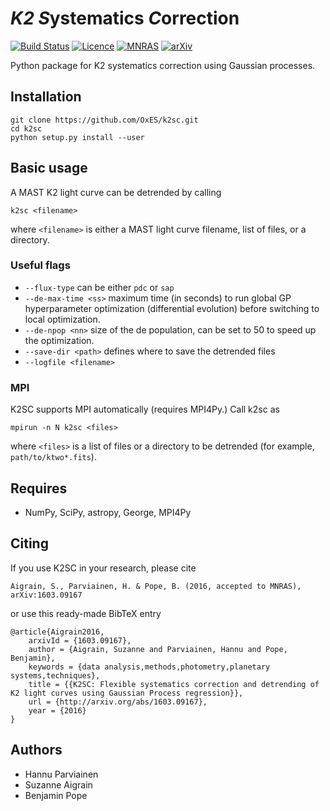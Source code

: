 # *K2* *S*ystematics *C*orrection

[![Build Status](https://travis-ci.org/OxES/k2sc.svg?branch=master)](https://travis-ci.org/OxES/k2sc)
[![Licence](http://img.shields.io/badge/license-GPLv3-blue.svg?style=flat)](http://www.gnu.org/licenses/gpl-3.0.html)
[![MNRAS](https://img.shields.io/badge/MNRAS-10.1093%2Fmnras%2Fstv706-blue.svg)](https://doi.org/10.1093/mnras/stw706)
[![arXiv](http://img.shields.io/badge/arXiv-1603.09167-blue.svg?style=flat)](http://arxiv.org/abs/1603.09167)

Python package for K2 systematics correction using Gaussian processes.

## Installation

    git clone https://github.com/OxES/k2sc.git
    cd k2sc
    python setup.py install --user

## Basic usage

A MAST K2 light curve can be detrended by calling

    k2sc <filename>
    
where `<filename>` is either a MAST light curve filename, list of files, or a directory.

### Useful flags

- `--flux-type` can be either `pdc` or `sap`
- `--de-max-time <ss>`  maximum time (in seconds) to run global GP hyperparameter optimization (differential evolution) before switching to local optimization.
- `--de-npop <nn>` size of the de population, can be set to 50 to speed up the optimization.
- `--save-dir <path>` defines where to save the detrended files
- `--logfile <filename>` 

### MPI

K2SC supports MPI automatically (requires MPI4Py.) Call k2sc as

    mpirun -n N k2sc <files>

where `<files>` is a list of files or a directory to be detrended (for example, `path/to/ktwo*.fits`).

## Requires

 - NumPy, SciPy, astropy, George, MPI4Py

Citing
------

If you use K2SC in your research, please cite

    Aigrain, S., Parviainen, H. & Pope, B. (2016, accepted to MNRAS), arXiv:1603.09167

or use this ready-made BibTeX entry

    @article{Aigrain2016,
        arxivId = {1603.09167},
        author = {Aigrain, Suzanne and Parviainen, Hannu and Pope, Benjamin},
        keywords = {data analysis,methods,photometry,planetary systems,techniques},
        title = {{K2SC: Flexible systematics correction and detrending of K2 light curves using Gaussian Process regression}},
        url = {http://arxiv.org/abs/1603.09167},
        year = {2016}
    }


## Authors

 - Hannu Parviainen
 - Suzanne Aigrain
 - Benjamin Pope
